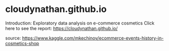 # cloudynathan.github.io

Introduction: Exploratory data analysis on e-commerce cosmetics
Click here to see the report: https://cloudynathan.github.io/

source:
https://www.kaggle.com/mkechinov/ecommerce-events-history-in-cosmetics-shop
